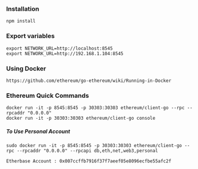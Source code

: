
### Installation
```
npm install
```

### Export variables
```
export NETWORK_URL=http://localhost:8545
export NETWORK_URL=http://192.168.1.104:8545
```

### Using Docker
```
https://github.com/ethereum/go-ethereum/wiki/Running-in-Docker
```

### Ethereum Quick Commands
```
docker run -it -p 8545:8545 -p 30303:30303 ethereum/client-go --rpc --rpcaddr "0.0.0.0"
docker run -it -p 30303:30303 ethereum/client-go console
```

##### To Use Personal Account
```
sudo docker run -it -p 8545:8545 -p 30303:30303 ethereum/client-go --rpc --rpcaddr "0.0.0.0" --rpcapi db,eth,net,web3,personal
```

```
Etherbase Account : 0x007ccffb7916f37f7aeef05e8096ecfbe55afc2f
```